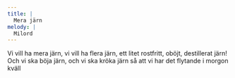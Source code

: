 ```yaml
---
title: |
  Mera järn
melody: |
  Milord
---
```

Vi vill ha mera järn, 
vi vill ha flera järn, 
ett litet rostfritt, oböjt, 
destillerat järn! 
Och vi ska böja järn, 
och vi ska kröka järn 
så att vi har det 
flytande i morgon kväll